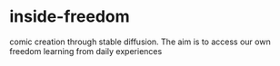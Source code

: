 # inside-freedom
comic creation through stable diffusion. The aim is to access our own freedom learning from daily experiences
